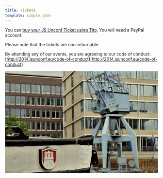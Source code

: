 ```yaml
---
title: Tickets
template: simple.jade
---
```


You can
[buy your JS Unconf Ticket using Tito](https://tito.io/jsunconf/jsunconf2014).
You will need a PayPal account.

Please note that the tickets are non-returnable.

By attending any of our events, you are agreeing to our code of conduct:
[http://2014.jsunconf.eu/code-of-conduct](http://2014.jsunconf.eu/code-of-conduct)

![](tickets.jpg)
